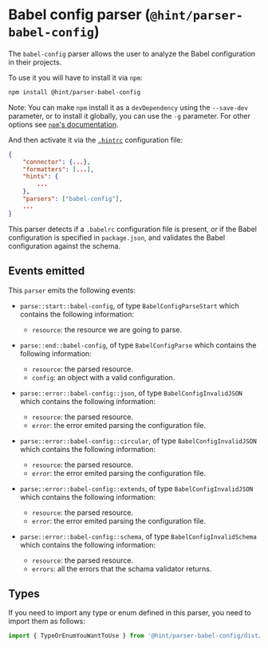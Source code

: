 # Babel config parser (`@hint/parser-babel-config`)

The `babel-config` parser allows the user to analyze the Babel
configuration in their projects.

To use it you will have to install it via `npm`:

```bash
npm install @hint/parser-babel-config
```

Note: You can make `npm` install it as a `devDependency` using the
`--save-dev` parameter, or to install it globally, you can use the
`-g` parameter. For other options see [`npm`'s
documentation](https://docs.npmjs.com/cli/install).

And then activate it via the [`.hintrc`][hintrc] configuration file:

```json
{
    "connector": {...},
    "formatters": [...],
    "hints": {
        ...
    },
    "parsers": ["babel-config"],
    ...
}
```

This parser detects if a `.babelrc` configuration file is present,
or if the Babel configuration is specified in `package.json`, and
validates the Babel configuration against the schema.

## Events emitted

This `parser` emits the following events:

* `parse::start::babel-config`, of type `BabelConfigParseStart`
  which contains the following information:

  * `resource`: the resource we are going to parse.

* `parse::end::babel-config`, of type `BabelConfigParse`
  which contains the following information:

  * `resource`: the parsed resource.
  * `config`: an object with a valid configuration.

* `parse::error::babel-config::json`, of type `BabelConfigInvalidJSON`
  which contains the following information:

  * `resource`: the parsed resource.
  * `error`: the error emited parsing the configuration file.

* `parse::error::babel-config::circular`, of type `BabelConfigInvalidJSON`
  which contains the following information:

  * `resource`: the parsed resource.
  * `error`: the error emited parsing the configuration file.

* `parse::error::babel-config::extends`, of type `BabelConfigInvalidJSON`
  which contains the following information:

  * `resource`: the parsed resource.
  * `error`: the error emited parsing the configuration file.

* `parse::error::babel-config::schema`, of type `BabelConfigInvalidSchema`
  which contains the following information:

  * `resource`: the parsed resource.
  * `errors`: all the errors that the schama validator returns.

## Types

If you need to import any type or enum defined in this parser,
you need to import them as follows:

```ts
import { TypeOrEnumYouWantToUse } from '@hint/parser-babel-config/dist/src/types';
```

<!-- Link labels: -->

[hintrc]: https://webhint.io/docs/user-guide/configuring-webhint/summary/

